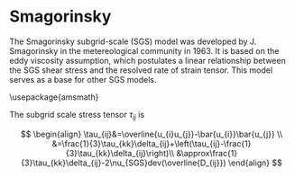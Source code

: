 # Smagorinsky

The Smagorinsky subgrid-scale (SGS) model was developed by J. Smagorinsky in the
metereological community in 1963. It is based on the eddy viscosity assumption,
which postulates a linear relationship between the SGS shear stress and the resolved
rate of strain tensor. This model serves as a base for other SGS models.

\usepackage{amsmath}

The subgrid scale stress tensor $\tau_{ij}$ is

$$
\begin{align}
\tau_{ij}&=\overline{u_{i}u_{j}}-\bar{u_{i}}\bar{u_{j}} \\
&=\frac{1}{3}\tau_{kk}\delta_{ij}+\left(\tau_{ij}-\frac{1}{3}\tau_{kk}\delta_{ij}\right)\\
&\approx\frac{1}{3}\tau_{kk}\delta_{ij}-2\nu_{SGS}dev(\overline{D_{ij}})
\end{align}
$$
